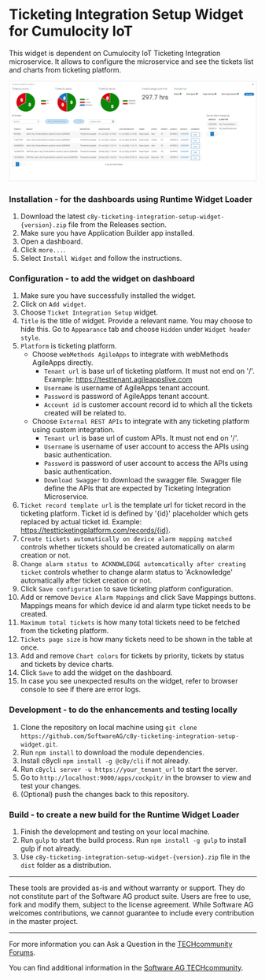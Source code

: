 # Ticketing Integration Setup Widget for Cumulocity IoT

This widget is dependent on Cumulocity IoT Ticketing Integration microservice. It allows to configure the microservice and see the tickets list and charts from ticketing platform.

![Preview](src/c8y-ticketing-integration-setup-widget/assets/img-preview.png)

### Installation - for the dashboards using Runtime Widget Loader
1. Download the latest `c8y-ticketing-integration-setup-widget-{version}.zip` file from the Releases section.
2. Make sure you have Application Builder app installed.
3. Open a dashboard.
4. Click `more...`.
5. Select `Install Widget` and follow the instructions.

### Configuration - to add the widget on dashboard
1. Make sure you have successfully installed the widget.
2. Click on `Add widget`.
3. Choose `Ticket Integration Setup` widget.
4. `Title` is the title of widget. Provide a relevant name. You may choose to hide this. Go to `Appearance` tab and choose `Hidden` under `Widget header style`.
5. `Platform` is ticketing platform. 
    - Choose `webMethods AgileApps` to integrate with webMethods AgileApps directly.
        - `Tenant url` is base url of ticketing platform. It must not end on '/'. Example: https://testtenant.agileappslive.com
        - `Username` is username of AgileApps tenant account.
        - `Password` is password of AgileApps tenant account.
        - `Account id` is customer account record id to which all the tickets created will be related to.
    - Choose `External REST APIs` to integrate with any ticketing platform using custom integration.
        - `Tenant url` is base url of custom APIs. It must not end on '/'.
        - `Username` is username of user account to access the APIs using basic authentication.
        - `Password` is password of user account to access the APIs using basic authentication.
        - `Download Swagger` to download the swagger file. Swagger file define the APIs that are expected by Ticketing Integration Microservice.
6. `Ticket record template url` is the template url for ticket record in the ticketing platform. Ticket id is defined by '{id}' placeholder which gets replaced by actual ticket id. Example: https://testticketingplatform.com/records/{id}.
7. `Create tickets automatically on device alarm mapping matched` controls whether tickets should be created automatically on alarm creation or not.
8. `Change alarm status to ACKNOWLEDGE automcatically after creating ticket` controls whether to change alarm status to 'Acknowledge' automatically after ticket creation or not.
9. Click `Save configuration` to save ticketing platform configuration.
10. Add or remove `Device Alarm Mappings` and click Save Mappings buttons. Mappings means for which device id and alarm type ticket needs to be created.
11. `Maximum total tickets` is how many total tickets need to be fetched from the ticketing platform.
12. `Tickets page size` is how many tickets need to be shown in the table at once.
13. Add and remove `Chart colors` for tickets by priority, tickets by status and tickets by device charts. 
14. Click `Save` to add the widget on the dashboard.
15. In case you see unexpected results on the widget, refer to browser console to see if there are error logs.

### Development - to do the enhancements and testing locally
1. Clone the repository on local machine using `git clone https://github.com/SoftwareAG/c8y-ticketing-integration-setup-widget.git`.
2. Run `npm install` to download the module dependencies.
3. Install c8ycli `npm install -g @c8y/cli` if not already.
4. Run `c8ycli server -u https://your_tenant_url` to start the server.
5. Go to `http://localhost:9000/apps/cockpit/` in the browser to view and test your changes.
6. (Optional) push the changes back to this repository.

### Build - to create a new build for the Runtime Widget Loader
1. Finish the development and testing on your local machine.
2. Run `gulp` to start the build process. Run `npm install -g gulp` to install gulp if not already.
3. Use `c8y-ticketing-integration-setup-widget-{version}.zip` file in the `dist` folder as a distribution.

------------------------------

These tools are provided as-is and without warranty or support. They do not constitute part of the Software AG product suite. Users are free to use, fork and modify them, subject to the license agreement. While Software AG welcomes contributions, we cannot guarantee to include every contribution in the master project.

------------------------------

For more information you can Ask a Question in the [TECHcommunity Forums](http://tech.forums.softwareag.com/techjforum/forums/list.page?product=cumulocity).
  
  
You can find additional information in the [Software AG TECHcommunity](http://techcommunity.softwareag.com/home/-/product/name/cumulocity).
